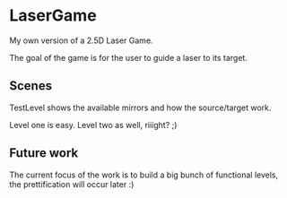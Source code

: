 # LaserGame
My own version of a 2.5D Laser Game.

The goal of the game is for the user to guide a laser to its target.

## Scenes
TestLevel shows the available mirrors and how the source/target work.

Level one is easy. Level two as well, riiight? ;)

## Future work
The current focus of the work is to build a big bunch of functional levels, the prettification will occur later :)